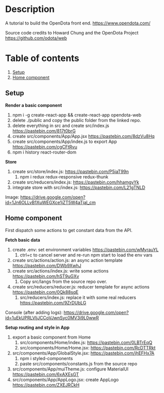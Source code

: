 # Description

A tutorial to build the OpenDota front end. https://www.opendota.com/

Source code credits to Howard Chung and the OpenDota Project https://github.com/odota/web

# Table of contents
1. [Setup](#setup)
1. [Home component](#home)

## Setup <a name="setup"></a>
**Render a basic component**
1. npm i -g create-react-app && create-react-app opendota-web
1. delete ./public and copy the public folder from the linked repo.
1. delete everything in src and create src/index.js https://pastebin.com/817t0brG
1. create src/components/App/App.jsx https://pastebin.com/8dzVu8Hq
1. create src/components/App/index.js to export App https://pastebin.com/cgCFtRvu
1. npm i history react-router-dom

**Store**
1. create src/store/index.js: https://pastebin.com/P5iaT99n
    1. npm i redux redux-responsive redux-thunk
1. create src/reducers/index.js: https://pastebin.com/hhamgvYk
1. integrate store with src/index.js: https://pastebin.com/L21gTNLD

Image: https://drive.google.com/open?id=1Jn6OLLvB1XuWEGXce1jZT5W4aTjal_cm

## Home component <a name="home"></a>

First dispatch some actions to get constant data from the API.

**Fetch basic data**
1. create .env: set environment variables https://pastebin.com/wMyrauYL
    1. ctrl+c to cancel server and re-run npm start to load the env vars
1. create src/actions/action.js: an async action template https://pastebin.com/DWb9XwhJ
1. create src/actions/index.js: write some actions https://pastebin.com/hST9uGXv
    1. Copy src/langs from the source repo over.
1. create src/reducers/reducer.js: reducer template for async actions https://pastebin.com/0Qk88sqE
    1. src/reducers/index.js: replace it with some real reducers https://pastebin.com/9ZrDUbLG

Console (after adding logs): https://drive.google.com/open?id=1uEkUPRLVljJCCoVJwnSyc0MV3i9L0wwR

**Setup routing and style in App**
1. export a basic component from Home
    1. src/components/Home/index.js: https://pastebin.com/0LBTrEqQ
    2. src/components/Home/Home.jsx: https://pastebin.com/RcDTTRkt
1. src/components/App/GlobalStyle.jsx: https://pastebin.com/jhEFHx7A
    1. npm i styled-components
    2. paste src/components/constants.js from the source repo
1. src/components/App/muiTheme.js: configure MaterialUI https://pastebin.com/6xAXEsGT
1. src/components/App/AppLogo.jsx: create AppLogo https://pastebin.com/ZXEJRCkH

